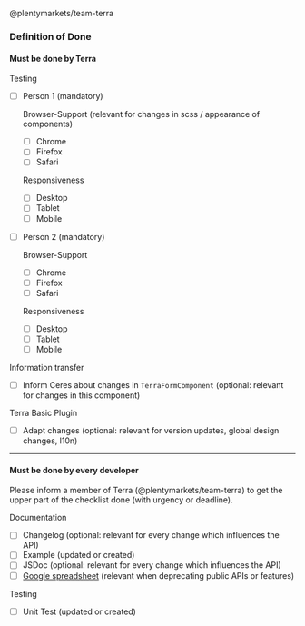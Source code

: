 
@plentymarkets/team-terra

### Definition of Done

#### Must be done by Terra

Testing
- [ ] Person 1 (mandatory)

    Browser-Support (relevant for changes in scss / appearance of components)
    - [ ] Chrome
    - [ ] Firefox
    - [ ] Safari
    
    Responsiveness
    - [ ] Desktop
    - [ ] Tablet
    - [ ] Mobile
    
- [ ] Person 2 (mandatory)

    Browser-Support
    - [ ] Chrome
    - [ ] Firefox
    - [ ] Safari
    
    Responsiveness
    - [ ] Desktop
    - [ ] Tablet
    - [ ] Mobile

Information transfer
- [ ] Inform Ceres about changes in `TerraFormComponent` (optional: relevant for changes in this component)

Terra Basic Plugin
- [ ] Adapt changes (optional: relevant for version updates, global design changes, l10n)

----

#### Must be done by every developer
Please inform a member of Terra (@plentymarkets/team-terra) to get the upper part of the checklist done (with urgency or deadline). 

Documentation
- [ ] Changelog (optional: relevant for every change which influences the API)
- [ ] Example (updated or created)
- [ ] JSDoc (optional: relevant for every change which influences the API)
- [ ] [Google spreadsheet](https://docs.google.com/spreadsheets/d/1OINnux8TEoitV-qdAxqUQaf9oGI_fqFVwfRWenRFfhI/edit#gid=0) (relevant when deprecating public APIs or features)

Testing
- [ ] Unit Test (updated or created)
